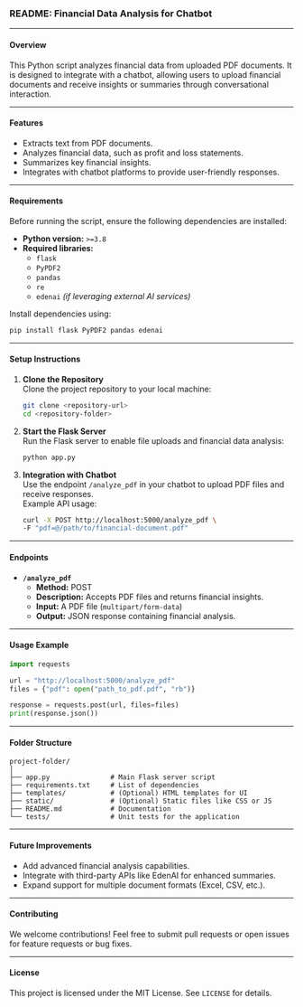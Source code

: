 ### README: Financial Data Analysis for Chatbot

---

#### **Overview**
This Python script analyzes financial data from uploaded PDF documents. It is designed to integrate with a chatbot, allowing users to upload financial documents and receive insights or summaries through conversational interaction.

---

#### **Features**
- Extracts text from PDF documents.
- Analyzes financial data, such as profit and loss statements.
- Summarizes key financial insights.
- Integrates with chatbot platforms to provide user-friendly responses.

---

#### **Requirements**
Before running the script, ensure the following dependencies are installed:

- **Python version:** `>=3.8`
- **Required libraries:**
  - `flask`
  - `PyPDF2`
  - `pandas`
  - `re`
  - `edenai` *(if leveraging external AI services)*

Install dependencies using:
```bash
pip install flask PyPDF2 pandas edenai
```

---

#### **Setup Instructions**
1. **Clone the Repository**  
   Clone the project repository to your local machine:
   ```bash
   git clone <repository-url>
   cd <repository-folder>
   ```

2. **Start the Flask Server**  
   Run the Flask server to enable file uploads and financial data analysis:
   ```bash
   python app.py
   ```

3. **Integration with Chatbot**  
   Use the endpoint `/analyze_pdf` in your chatbot to upload PDF files and receive responses.  
   Example API usage:
   ```bash
   curl -X POST http://localhost:5000/analyze_pdf \
   -F "pdf=@/path/to/financial-document.pdf"
   ```

---

#### **Endpoints**
- **`/analyze_pdf`**
  - **Method:** POST  
  - **Description:** Accepts PDF files and returns financial insights.  
  - **Input:** A PDF file (`multipart/form-data`)  
  - **Output:** JSON response containing financial analysis.

---

#### **Usage Example**
```python
import requests

url = "http://localhost:5000/analyze_pdf"
files = {"pdf": open("path_to_pdf.pdf", "rb")}

response = requests.post(url, files=files)
print(response.json())
```

---

#### **Folder Structure**
```
project-folder/
│
├── app.py               # Main Flask server script
├── requirements.txt     # List of dependencies
├── templates/           # (Optional) HTML templates for UI
├── static/              # (Optional) Static files like CSS or JS
├── README.md            # Documentation
└── tests/               # Unit tests for the application
```

---

#### **Future Improvements**
- Add advanced financial analysis capabilities.
- Integrate with third-party APIs like EdenAI for enhanced summaries.
- Expand support for multiple document formats (Excel, CSV, etc.).

---

#### **Contributing**
We welcome contributions! Feel free to submit pull requests or open issues for feature requests or bug fixes.

---

#### **License**
This project is licensed under the MIT License. See `LICENSE` for details.
